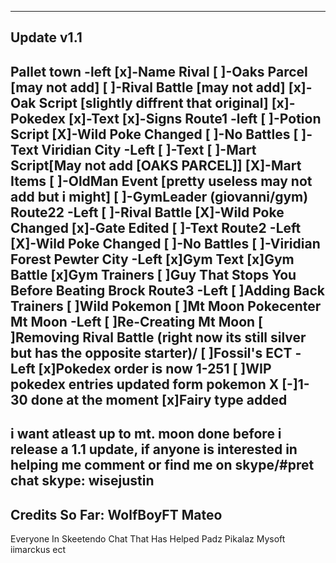 ------------
Update v1.1
------------
Pallet town
   -left
    [x]-Name Rival
    [ ]-Oaks Parcel [may not add]
    [ ]-Rival Battle [may not add]
    [x]-Oak Script [slightly diffrent that original]
    [x]-Pokedex
    [x]-Text
    [x]-Signs
Route1
   -left
    [ ]-Potion Script
    [X]-Wild Poke Changed
    [ ]-No Battles
    [ ]-Text
Viridian City
   -Left
    [ ]-Text
    [ ]-Mart Script[May not add [OAKS PARCEL]]
    [X]-Mart Items
    [ ]-OldMan Event [pretty useless may not add but i might]
    [ ]-GymLeader (giovanni/gym)
Route22
   -Left
    [ ]-Rival Battle
    [X]-Wild Poke Changed
    [x]-Gate Edited
    [ ]-Text
Route2
   -Left
    [X]-Wild Poke Changed
    [ ]-No Battles
    [ ]-Viridian Forest
Pewter City
   -Left
    [x]Gym Text
    [x]Gym Battle
    [x]Gym Trainers
    [  ]Guy That Stops You Before Beating Brock
Route3
   -Left
    [ ]Adding Back Trainers
    [ ]Wild Pokemon
    [ ]Mt Moon Pokecenter
Mt Moon
   -Left
    [ ]Re-Creating Mt Moon
    [ ]Removing Rival Battle (right now its still silver but has the opposite starter)/
    [ ]Fossil's
ECT
   -Left
    [x]Pokedex order is now 1-251
    [ ]WIP pokedex entries updated form pokemon X
    [-]1-30 done at the moment
    [x]Fairy type added
----------------------------------------------------------------------------------
i want atleast up to mt. moon done before i release a 1.1 update, if anyone is interested in helping me comment or find me on skype/#pret chat
skype: wisejustin
----------------------------------------------------------------------------------
Credits So Far:
WolfBoyFT
Mateo
-------------
Everyone In Skeetendo Chat That Has Helped
Padz
Pikalaz
Mysoft
iimarckus
ect